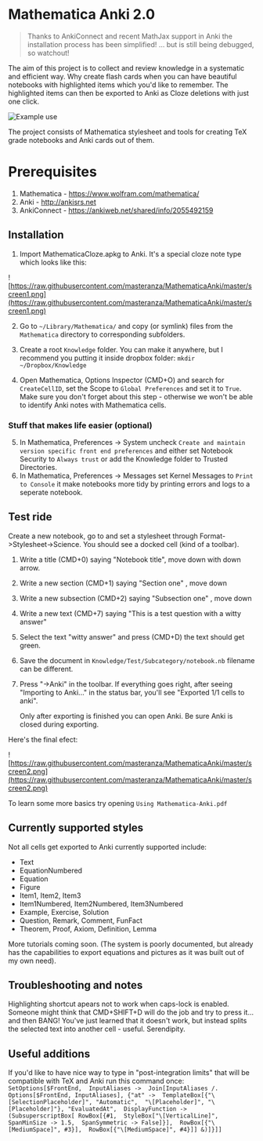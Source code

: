 # Mathematica Anki 2.0


> Thanks to AnkiConnect and recent MathJax support in Anki the installation process has been simplified! ... but is still being debugged, so watchout!


The aim of this project is to collect and review knowledge in a systematic and efficient way.
Why create flash cards when you can have beautiful notebooks with highlighted items which you'd like to remember.
The highlighted items can then be exported to Anki as Cloze deletions with just one click.

![Example use](https://raw.githubusercontent.com/masteranza/MathematicaAnki/master/screen0.png)

The project consists of Mathematica stylesheet and tools for creating TeX grade notebooks and Anki cards out of them. 

# Prerequisites
1. Mathematica - https://www.wolfram.com/mathematica/
2. Anki - http://ankisrs.net
3. AnkiConnect - https://ankiweb.net/shared/info/2055492159

## Installation

1. Import MathematicaCloze.apkg to Anki. It's a special cloze note type which looks like this:

![https://raw.githubusercontent.com/masteranza/MathematicaAnki/master/screen1.png](https://raw.githubusercontent.com/masteranza/MathematicaAnki/master/screen1.png)

2. Go to `~/Library/Mathematica/` and copy (or symlink) files from the `Mathematica` directory to corresponding subfolders.

3. Create a root `Knowledge` folder. You can make it anywhere, but I recommend you putting it inside dropbox folder:
`mkdir ~/Dropbox/Knowledge`

4. Open Mathematica, Options Inspector (CMD+O) and search for `CreateCellID`, set the Scope to `Global Preferences` and set it to `True`. Make sure you don't forget about this step - otherwise we won't be able to identify Anki notes with Mathematica cells.

### Stuff that makes life easier (optional)

5. In Mathematica, Preferences -> System uncheck `Create and maintain version specific front end preferences`
and either set Notebook Security to `Always trust` or add the Knowledge folder to Trusted Directories.
6. In Mathematica, Preferences -> Messages set Kernel Messages to `Print to Console` it make notebooks more tidy by printing errors and logs to a seperate notebook.


## Test ride

Create a new notebook, go to and set a stylesheet through Format->Stylesheet->Science. You should see a docked cell (kind of a toolbar).

 1. Write a title (CMD+0) saying "Notebook title", move down with down
    arrow.
 2. Write a new section (CMD+1) saying "Section one" , move down
 3. Write a new subsection (CMD+2) saying "Subsection one" , move down
 4. Write a new text (CMD+7) saying "This is a test question with a witty answer"
 5. Select the text "witty answer" and press (CMD+D) the text should get green.
 6. Save the document in `Knowledge/Test/Subcategory/notebook.nb` filename can be different.
 7. Press "->Anki" in the toolbar. If everything goes right, after seeing "Importing to Anki..." in the status bar, you'll see  "Exported 1/1 cells to anki". 

    Only after exporting is finished you can open Anki. Be sure Anki is closed during exporting.

Here's the final efect:

![https://raw.githubusercontent.com/masteranza/MathematicaAnki/master/screen2.png](https://raw.githubusercontent.com/masteranza/MathematicaAnki/master/screen2.png)

To learn some more basics try opening `Using Mathematica-Anki.pdf`

## Currently supported styles

Not all cells get exported to Anki currently supported include:

* Text
* EquationNumbered
* Equation
* Figure
* Item1, Item2, Item3
* Item1Numbered, Item2Numbered, Item3Numbered
* Example, Exercise, Solution
* Question, Remark, Comment, FunFact
* Theorem, Proof, Axiom, Definition, Lemma

More tutorials coming soon.  (The system is poorly documented, but already has the capabilities to export equations and pictures as it was built out of my own need).

## Troubleshooting and notes

Highlighting shortcut apears not to work when caps-lock is enabled.
Someone might think that CMD+SHIFT+D will do the job and try to press it... and then BANG! You've just learned that it doesn't work, but instead splits the selected text into another cell - useful. Serendipity.

## Useful additions

If you'd like to have nice way to type in "post-integration limits" that will be compatible with TeX and Anki run this command once:
`SetOptions[$FrontEnd, 
 InputAliases -> 
  Join[InputAliases /. 
    Options[$FrontEnd, InputAliases], {"at" -> 
     TemplateBox[{"\[SelectionPlaceholder]", "Automatic", 
       "\[Placeholder]", "\[Placeholder]"}, "EvaluatedAt", 
      DisplayFunction -> (SubsuperscriptBox[
          RowBox[{#1, 
            StyleBox["\[VerticalLine]", SpanMinSize -> 1.5, 
             SpanSymmetric -> False]}], 
          RowBox[{"\[MediumSpace]", #3}], 
          RowBox[{"\[MediumSpace]", #4}]] &)]}]]`
